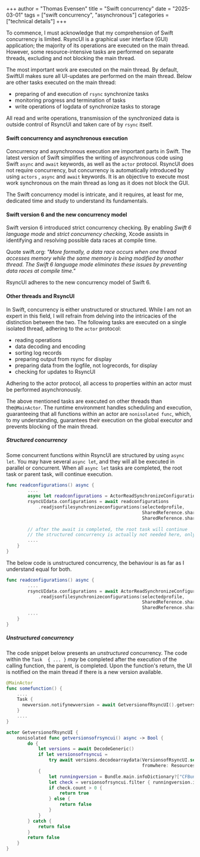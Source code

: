 +++
author = "Thomas Evensen"
title = "Swift concurrency"
date = "2025-03-01"
tags = ["swift concurrency", "asynchronous"]
categories = ["technical details"]
+++

To commence, I must acknowledge that my comprehension of Swift concurrency is limited. RsyncUI is a graphical user interface (GUI) application; the majority of its operations are executed on the main thread. However, some resource-intensive tasks are performed on separate threads, excluding and not blocking the main thread. 

The most important work are executed on the main thread. By default, SwiftUI makes sure all UI-updates are performed on the main thread. Below are other tasks executed on the main thread:

- preparing of and execution of `rsync` synchronize tasks
- monitoring progress and termination of tasks
- write operations of logdata of synchronize tasks to storage

All read and write operations, transmission of the synchronized data is outside control of RsyncUI and taken care of by `rsync` itself.

#### Swift concurrency and asynchronous execution

Concurrency and asynchronous execution are important parts in Swift. The latest version of Swift simplifies the writing of asynchronous code using Swift `async` and `await` keywords, as well as the `actor` protocol. RsyncUI does not require concurrency, but concurrency is automatically introduced by using `actors` , `async` and `await` keywords. It is an objective to execute most work synchronous on the main thread as long as it does not block the GUI.

The Swift concurrency model is intricate, and it requires, at least for me, dedicated time and study to understand its fundamentals. 

#### Swift version 6 and the new concurrency model

Swift version 6 introduced strict concurrency checking. By enabling *Swift 6 language mode*  and *strict concurrency checking*, Xcode assists in identifying and resolving possible data races at compile time.

Quote swift.org: *"More formally, a data race occurs when one thread accesses memory while the same memory is being modified by another thread. The Swift 6 language mode eliminates these issues by preventing data races at compile time."*

RsyncUI adheres to the new concurrency model of Swift 6.

#### Other threads and RsyncUI

In Swift, concurrency is either unstructured or structured. While I am not an expert in this field, I will refrain from delving into the intricacies of the distinction between the two.  The following tasks are executed on a single isolated thread, adhering to the `actor` protocol:

- reading operations
- data decoding and encoding
- sorting log records
- preparing output from rsync for display
- preparing data from the logfile, not logrecords, for display
- checking for updates to RsyncUI

Adhering to the actor protocol, all access to properties within an actor must be performed asynchronously. 

The above mentioned tasks are executed on other threads than the`@MainActor`. The runtime environment handles scheduling and execution, guaranteeing that all functions within an actor are  `nonisolated func`, which, to my understanding, guarantees their execution on the global executor and prevents blocking of the main thread.

##### Structured concurrency

Some concurrent functions within RsyncUI are structured by using `async let`. You may have several `async let`, and they will all be executed in parallel or concurrent. When all `async let` tasks are completed, the root task or parent task, will continue execution. 

```swift
func readconfigurations() async {
        ....
      	async let readconfigurations = ActorReadSynchronizeConfigurationJSON()
     	rsyncUIdata.configurations = await readconfigurations
         	.readjsonfilesynchronizeconfigurations(selectedprofile,
                                                   SharedReference.shared.monitornetworkconnection,
                                                   SharedReference.shared.sshport)
    
    	// after the await is completed, the root task will continue
    	// the structured concurrency is actually not needed here, only one async let
		....
	}
}
```

The below code is unstructured concurrency, the behaviour is as far as I understand equal for both.

```swift
func readconfigurations() async {
        ....
     	rsyncUIdata.configurations = await ActorReadSynchronizeConfigurationJSON()
         	.readjsonfilesynchronizeconfigurations(selectedprofile,
                                                   SharedReference.shared.monitornetworkconnection,
                                                   SharedReference.shared.sshport)
		....
	}
}
```

##### Unstructured concurrency

The code snippet below presents an *unstructured* concurrency.  The code within the `Task  { ... }` *may* be completed after the execution of the calling function, the parent,  is completed.  Upon the function's return, the UI is notified on the main thread if there is a new version available.

```swift
@MainActor
func somefunction() {
    ....
    Task {
      newversion.notifynewversion = await GetversionofRsyncUI().getversionsofrsyncui()
	}
    ....
}
```

```swift
actor GetversionofRsyncUI {
    nonisolated func getversionsofrsyncui() async -> Bool {
        do {
            let versions = await DecodeGeneric()
            if let versionsofrsyncui =
                try await versions.decodearraydata(VersionsofRsyncUI.self,
                                                   fromwhere: Resources().getResource(resource: .urlJSON))
            {
                let runningversion = Bundle.main.infoDictionary?["CFBundleShortVersionString"] as? String ?? ""
                let check = versionsofrsyncui.filter { runningversion.isEmpty ? true : $0.version == runningversion }
                if check.count > 0 {
                    return true
                } else {
                    return false
                }
            }
        } catch {
            return false
        }
        return false
    }
}
```





